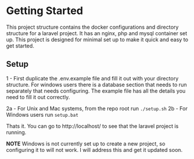# Getting Started

This project structure contains the docker configurations and directory structure for a laravel project. It has an nginx, php and mysql container set up. This project is designed for minimal set up to make it quick and easy to get started.

## Setup
1 - First duplicate the .env.example file and fill it out with your directory structure. For windows users there is a database section that needs to run separately that needs configuring. The example file has all the details you need to fill it out correctly.

2a - For Unix and Mac systems, from the repo root run `./setup.sh`
2b - For Windows users run `setup.bat` 

Thats it. You can go to http://localhost/ to see that the laravel project is running. 

**NOTE** Windows is not currently set up to create a new project, so configuring it to will not work. I will address this and get it updated soon.
